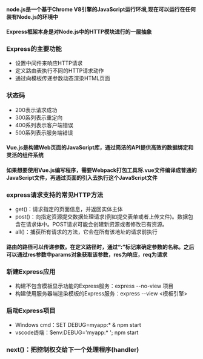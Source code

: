 #### node.js是一个基于Chrome V8引擎的JavaScript运行环境,现在可以运行在任何装有Node.js的环境中
#### Express框架本身是对Node.js中的HTTP模块进行的一层抽象
### Express的主要功能
* 设置中间件来响应HTTP请求
* 定义路由表执行不同的HTTP请求动作
* 通过向模板传递参数动态渲染HTML页面
### 状态码
* 200表示请求成功
* 300系列表示重定向
* 400系列表示客户端错误
* 500系列表示服务端错误
#### Vue.js是构建Web页面的JavaScript库，通过简洁的API提供高效的数据绑定和灵活的组件系统
#### 如果想要使用Vue.js编写程序，需要Webpack打包工具将.vue文件编译成普通的JavaScript文件，再通过页面的引入去执行这个JavaScript文件
### express请求支持的常见HTTP方法
* get()：请求指定的页面信息，并返回实体主体
* post()：向指定资源提交数据处理请求(例如提交表单或者上传文件)。数据包含在请求体中。POST请求可能会创建新资源或者修改已有资源。
* all()：捕获所有请求的方法，它会在所有该地址的请求前执行
#### 路由的路径可以传递参数。在定义路径时，通过“:”标记来确定参数的名称。之后可以通过res参数中params对象获取该参数，res为响应，req为请求
### 新建Express应用
* 构建不包含模板显示功能的Express服务：express --no-view 项目
* 构建使用服务器端渲染模板的Express服务：express --view <模板引擎>
### 启动Express项目
* Windows cmd：SET DEBUG=myapp:* & npm start
* vscode终端：$env:DEBUG='myapp:* '; npm start
### next()：把控制权交给下一个处理程序(handler)
